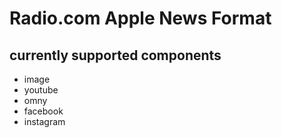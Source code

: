 # Radio.com Apple News Format

## currently supported components

- image
- youtube
- omny
- facebook
- instagram
